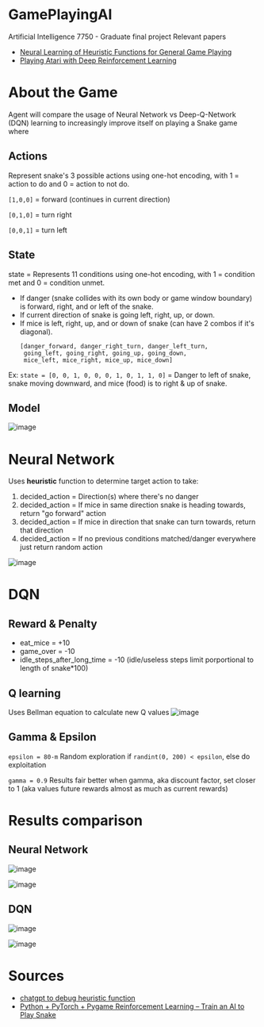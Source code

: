 # GamePlayingAI

Artificial Intelligence 7750 - Graduate final project
Relevant papers
* [Neural Learning of Heuristic Functions for General Game Playing](https://core.ac.uk/download/pdf/302082154.pdf)
* [Playing Atari with Deep Reinforcement Learning](https://arxiv.org/pdf/1312.5602v1)

# **About the Game**

Agent will compare the usage of Neural Network vs Deep-Q-Network (DQN) learning to increasingly improve itself on playing a Snake game where

## **Actions**

Represent snake's 3 possible actions using one-hot encoding, with 1 = action to do and 0 = action to not do.

`[1,0,0]` = forward (continues in current direction)

`[0,1,0]` = turn right

`[0,0,1]` = turn left

## **State**
state = Represents 11 conditions using one-hot encoding, with 1 = condition met and 0 = condition unmet.
* If danger (snake collides with its own body or game window boundary) is forward, right, and or left of the snake.
* If current direction of snake is going left, right, up, or down.
* If mice is left, right, up, and or down of snake (can have 2 combos if it's diagonal).
  ~~~
  [danger_forward, danger_right_turn, danger_left_turn,
   going_left, going_right, going_up, going_down,
   mice_left, mice_right, mice_up, mice_down]
  ~~~
Ex: `state = [0, 0, 1, 0, 0, 0, 1, 0, 1, 1, 0]` = Danger to left of 
snake, snake moving downward, and mice (food) is to right & up of snake.

## **Model**
![image](https://github.com/user-attachments/assets/a9813a5c-0292-440a-b956-29154d6450c3)

# **Neural Network**
Uses **heuristic** function to determine target action to take:
1. decided_action = Direction(s) where there's no danger
  2. decided_action = If mice in same direction snake is heading towards, return "go forward" action
  3. decided_action = If mice in direction that snake can turn towards, return that direction
4. decided_action = If no previous conditions matched/danger everywhere just return random action

![image](https://github.com/user-attachments/assets/df71717f-6d7b-4fa0-8a41-e2d725ea3ef7)


# **DQN**
## **Reward & Penalty**

* eat_mice = +10
* game_over = -10
* idle_steps_after_long_time = -10 (idle/useless steps limit porportional to length of snake*100)

## **Q learning**
Uses Bellman equation to calculate new Q values
![image](https://github.com/user-attachments/assets/34793a16-18c2-453c-9a69-3659f2b89d56)

## **Gamma & Epsilon**

`epsilon = 80-m` Random exploration if `randint(0, 200) < epsilon`, else do exploitation

`gamma = 0.9` Results fair better when gamma, aka discount factor, set closer to 1 (aka values future rewards almost as much as current rewards)


# **Results comparison**

## Neural Network

![image](https://github.com/user-attachments/assets/322cffba-b4f3-4279-afe7-ab3bbdd21ba1)

![image](https://github.com/user-attachments/assets/83143a06-0c80-4bb8-a41c-3e6e9560c76a)


## DQN

![image](https://github.com/user-attachments/assets/6a2c34d9-f87b-4f84-b065-c0357a2b650b)

![image](https://github.com/user-attachments/assets/61e78de9-d84e-4ae7-94b9-4fe8a075d32e)


# **Sources**

* [chatgpt to debug heuristic function](https://chatgpt.com)
* [Python + PyTorch + Pygame Reinforcement Learning – Train an AI to Play Snake](https://www.youtube.com/watch?v=L8ypSXwyBds)

